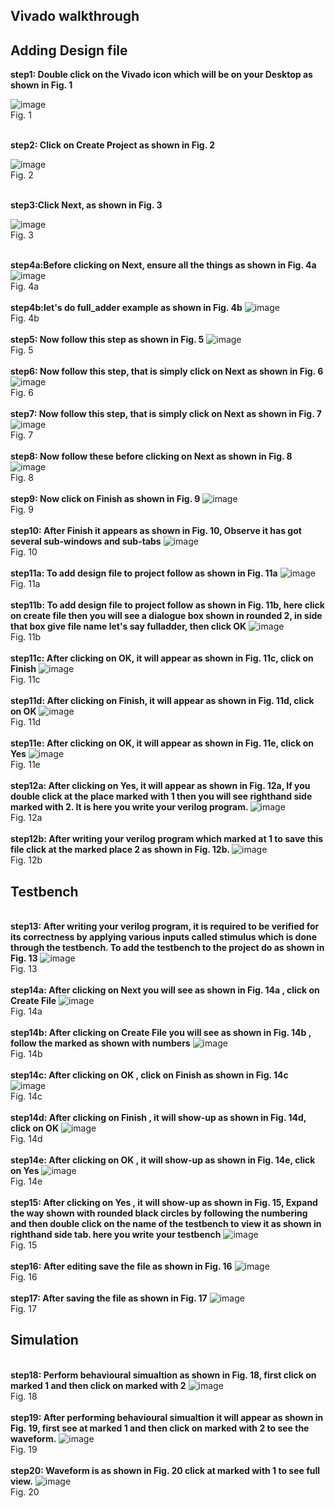 ## Vivado walkthrough
## Adding Design file
<b>step1: Double click on the Vivado icon which will be on your Desktop as shown in Fig. 1</b><br/>

![image](https://github.com/nikhatparvin/VLSI_and_E-CAD_LAB/assets/164909726/5a6095e3-f6a3-449f-8e9e-b595a3254654)
<br/>
Fig. 1
<br/>

<br/><b>step2: Click on Create Project as shown in Fig. 2</b><br/>

![image](https://github.com/nikhatparvin/VLSI_and_E-CAD_LAB/assets/164909726/73e2f723-91cc-4421-9cbc-1f9c3994d939)
<br/>
Fig. 2
<br/>

<br/><b>step3:Click Next, as shown in Fig. 3</b>

![image](https://github.com/nikhatparvin/VLSI_and_E-CAD_LAB/assets/164909726/f7b94df3-c46a-4f29-99d8-1c5eef011fdd)
<br/>
Fig. 3
<br/>

<br/><b>step4a:Before clicking on Next, ensure all the things as shown in Fig. 4a</b>
![image](https://github.com/nikhatparvin/VLSI_and_E-CAD_LAB/assets/164909726/66004a1a-88b1-4741-9405-b44a72f6a0b4)
<br/>
Fig. 4a
<br/>
<br/><b>step4b:let's do full_adder example as shown in Fig. 4b</b>
![image](https://github.com/nikhatparvin/VLSI_and_E-CAD_LAB/assets/164909726/79d92495-5257-4514-bd61-06afe5723d2d)
<br/>
Fig. 4b
<br/>
<br/><b>step5: Now follow this step as shown in Fig. 5</b>
![image](https://github.com/nikhatparvin/VLSI_and_E-CAD_LAB/assets/164909726/67a2b8ed-404f-4383-ba95-84721d99bdf9)
<br/>
Fig. 5
<br/>
<br/><b>step6: Now follow this step, that is simply click on Next as shown in Fig. 6</b>
![image](https://github.com/nikhatparvin/VLSI_and_E-CAD_LAB/assets/164909726/a6c28788-89b6-466a-a96b-bf4706cebf6f)
<br/>
Fig. 6
<br/>
<br/><b>step7: Now follow this step, that is simply click on Next as shown in Fig. 7</b>
![image](https://github.com/nikhatparvin/VLSI_and_E-CAD_LAB/assets/164909726/385ce623-fd52-4985-9c0f-f4dbf3ca7b67)
<br/>
Fig. 7
<br/>
<br/><b>step8: Now follow these before clicking on Next as shown in Fig. 8</b>
![image](https://github.com/nikhatparvin/VLSI_and_E-CAD_LAB/assets/164909726/02ae1def-6904-4985-895e-0b8f0198aba1)
<br/>
Fig. 8
<br/>
<br/><b>step9: Now click on Finish as shown in Fig. 9</b>
![image](https://github.com/nikhatparvin/VLSI_and_E-CAD_LAB/assets/164909726/df2ca15b-a12e-4a12-88a6-f23d4180aa5a)
<br/>
Fig. 9
<br/>
<br/><b>step10: After Finish it appears as shown in Fig. 10, Observe it has got several sub-windows and sub-tabs</b>
![image](https://github.com/nikhatparvin/VLSI_and_E-CAD_LAB/assets/164909726/0febd3fd-cceb-4039-b8b6-e432ea9a446e)
<br/>
Fig. 10
<br/>
<br/><b>step11a: To add design file to project follow as shown in Fig. 11a</b>
![image](https://github.com/nikhatparvin/VLSI_and_E-CAD_LAB/assets/164909726/58e37bcb-2e00-4474-bf4a-61c33b19a1cd)
<br/>
Fig. 11a
<br/>
<br/><b>step11b: To add design file to project follow as shown in Fig. 11b, here click on create file then you will see a dialogue box shown in rounded 2, in side that box give file name let's say fulladder, then click OK</b>
![image](https://github.com/nikhatparvin/VLSI_and_E-CAD_LAB/assets/164909726/c599a713-a517-4482-a676-64d7a311c058)
<br/>
Fig. 11b
<br/>
<br/><b>step11c: After clicking on OK, it will appear as shown in Fig. 11c, click on Finish</b>
![image](https://github.com/nikhatparvin/VLSI_and_E-CAD_LAB/assets/164909726/c46f679e-2148-4713-8e4d-f0169a37d5ee)
<br/>
Fig. 11c
<br/>
<br/><b>step11d: After clicking on Finish, it will appear as shown in Fig. 11d, click on OK</b>
![image](https://github.com/nikhatparvin/VLSI_and_E-CAD_LAB/assets/164909726/d737be92-c536-4575-a6fb-62f7498d88ae)
<br/>
Fig. 11d
<br/>
<br/><b>step11e: After clicking on OK, it will appear as shown in Fig. 11e, click on Yes</b>
![image](https://github.com/nikhatparvin/VLSI_and_E-CAD_LAB/assets/164909726/9d8e8f98-18e6-48ad-9021-1c23f41a9801)
<br/>
Fig. 11e
<br/>
<br/><b>step12a: After clicking on Yes, it will appear as shown in Fig. 12a, If you double click at the place marked with 1 then you will see righthand side marked with 2. It is here you write your verilog program. </b>
![image](https://github.com/nikhatparvin/VLSI_and_E-CAD_LAB/assets/164909726/4d593a58-00c1-47d4-8170-afdbdb3a8be0)
<br/>
Fig. 12a
<br/>
<br/><b>step12b: After writing your verilog program which marked at 1 to save this file click at the marked place 2 as shown in Fig. 12b. </b>
![image](https://github.com/nikhatparvin/VLSI_and_E-CAD_LAB/assets/164909726/741e2d87-7fdc-4c11-98c7-d508ca71631b)
<br/>
Fig. 12b
<br/>
## Testbench
<br/><b>step13: After writing your verilog program, it is required to be verified for its correctness by applying various inputs called stimulus which is done through the testbench. To add the testbench to the project do as shown in Fig. 13</b>
![image](https://github.com/nikhatparvin/VLSI_and_E-CAD_LAB/assets/164909726/d0c04fbc-6ba2-49f0-b0a5-9840d61ff991)
<br/>
Fig. 13
<br/>
<br/><b>step14a: After clicking on Next you will see as shown in Fig. 14a , click on Create File</b>
![image](https://github.com/nikhatparvin/VLSI_and_E-CAD_LAB/assets/164909726/5de355db-f9d1-4e0d-a874-174c3edd5eb5)
<br/>
Fig. 14a
<br/>
<br/><b>step14b: After clicking on Create File you will see as shown in Fig. 14b , follow the marked as shown with numbers</b>
![image](https://github.com/nikhatparvin/VLSI_and_E-CAD_LAB/assets/164909726/f85ef980-e605-41f8-8dff-7004efa52171)
<br/>
Fig. 14b
<br/>
<br/><b>step14c: After clicking on OK , click on Finish as shown in Fig. 14c</b>
![image](https://github.com/nikhatparvin/VLSI_and_E-CAD_LAB/assets/164909726/f3011a47-e3ff-4dfb-8391-9136deb03804)
<br/>
Fig. 14c
<br/>
<br/><b>step14d: After clicking on Finish , it will show-up as shown in Fig. 14d, click on OK</b>
![image](https://github.com/nikhatparvin/VLSI_and_E-CAD_LAB/assets/164909726/26c47e4a-678c-4dd3-bac7-69ea8a484401)
<br/>
Fig. 14d
<br/>
<br/><b>step14e: After clicking on OK , it will show-up as shown in Fig. 14e, click on Yes</b>
![image](https://github.com/nikhatparvin/VLSI_and_E-CAD_LAB/assets/164909726/0c974204-6c35-46c1-b57a-834dc187de3e)
<br/>
Fig. 14e
<br/>
<br/><b>step15: After clicking on Yes , it will show-up as shown in Fig. 15, Expand the way shown with rounded black circles by following the numbering and then double click on the name of the testbench to view it as shown in righthand side tab. here you write your testbench</b>
![image](https://github.com/nikhatparvin/VLSI_and_E-CAD_LAB/assets/164909726/ab32d563-f5d6-43ce-98bf-ae3a049be301)
<br/>
Fig. 15
<br/>
<br/><b>step16: After editing save the file as shown in Fig. 16</b>
![image](https://github.com/nikhatparvin/VLSI_and_E-CAD_LAB/assets/164909726/3f872b68-eaba-4c52-b724-854335a31146)
<br/>
Fig. 16
<br/>
<br/><b>step17: After saving the file as shown in Fig. 17</b>
![image](https://github.com/nikhatparvin/VLSI_and_E-CAD_LAB/assets/164909726/00c70004-42a1-458d-9a71-46e9a9191af8)
<br/>
Fig. 17
<br/>
## Simulation
<br/><b>step18: Perform behavioural simualtion as shown in Fig. 18, first click on marked 1 and then click on marked with 2</b>
![image](https://github.com/nikhatparvin/VLSI_and_E-CAD_LAB/assets/164909726/8b59aaec-b351-431d-a49b-cd6295a8fb2e)
<br/>
Fig. 18
<br/>
<br/><b>step19: After performing behavioural simualtion it will appear as shown in Fig. 19, first see at marked 1 and then click on marked with 2 to see the waveform.</b>
![image](https://github.com/nikhatparvin/VLSI_and_E-CAD_LAB/assets/164909726/c8fe793f-359b-451c-bf12-e236a0417fad)
<br/>
Fig. 19
<br/>
<br/><b>step20: Waveform is as shown in Fig. 20 click at marked with 1 to see full view.</b>
![image](https://github.com/nikhatparvin/VLSI_and_E-CAD_LAB/assets/164909726/3b5e2ed8-7517-4685-a071-86a4a1b83056)
<br/>
Fig. 20
<br/>
